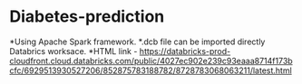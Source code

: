 # Diabetes-prediction
*Using Apache Spark framework.
*.dcb file can be imported directly Databrics worksace.
*HTML link - https://databricks-prod-cloudfront.cloud.databricks.com/public/4027ec902e239c93eaaa8714f173bcfc/6929513930527206/852875783188782/8728783068063211/latest.html
